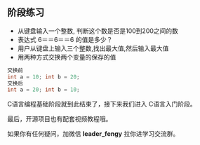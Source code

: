 ## 阶段练习

- 从键盘输入一个整数, 判断这个数是否是100到200之间的数
- 表达式 6＝＝6＝＝6 的值是多少？
- 用户从键盘上输入三个整数,找出最大值,然后输入最大值
- 用两种方式交换两个变量的保存的值

```c
交换前
int a = 10; int b = 20;
交换后
int a = 20; int b = 10;
```



C语言编程基础阶段就到此结束了，接下来我们进入 C语言入门阶段。

最后，开源项目也有配套视频教程哦。

如果你有任何疑问，加微信 **leader_fengy** 拉你进学习交流群。